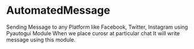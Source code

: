 # AutomatedMessage
Sending Message to any Platform like Facebook, Twitter, Instagram using Pyautogui Module
When we place curosr at particular chat It will write message using this module.

